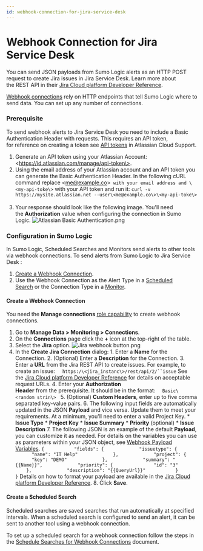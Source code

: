 ```yaml
---
id: webhook-connection-for-jira-service-desk
---
```


# Webhook Connection for Jira Service Desk

You can send JSON payloads from Sumo Logic alerts as an HTTP POST
request to create Jira issues in Jira Service Desk. Learn more about
the REST API in their [Jira Cloud platform Developer
Reference](https://developer.atlassian.com/cloud/jira/platform/rest/v2/ "https://developer.atlassian.com/cloud/jira/platform/rest/v2/").

[Webhook
connections](../Set_Up_Webhook_Connections.md "Set Up Webhook Connections") rely
on HTTP endpoints that tell Sumo Logic where to send data. You can set
up any number of connections.

### Prerequisite

To send webhook alerts to Jira Service Desk you need to include a Basic
Authentication Header with requests. This requires an API token,
for reference on creating a token see [API
tokens](https://confluence.atlassian.com/cloud/api-tokens-938839638.html "https://confluence.atlassian.com/cloud/api-tokens-938839638.html")
in Atlassian Cloud Support.

1.  Generate an API token using your Atlassian Account:
   \<https://id.atlassian.com/manage/api-token\>.
2.  Using the email address of your Atlassian account and an API token you can generate the Basic Authentication Header. In the following cURL command replace \<me@example.co\>` with your email address and \<my-api-toke\>` with your API token and run it:      `curl -v https://mysite.atlassian.net --user\<me@example.co\>\<my-api-toke\>`    
3.  Your response should look like the following image. You'll need the ****Authorization**** value when configuring the connection in Sumo Logic.   ![Atlassian Basic Authentication.png](../../../static/img/Connections-and-Integrations/Webhook-Connections/Webhook_Connections_for_Jira/Webhook_Connection_for_Jira_Service_Desk/Atlassian%20Basic%20Authentication.png)

### Configuration in Sumo Logic

In Sumo Logic, Scheduled Searches and Monitors send alerts to other
tools via webhook connections. To send alerts from Sumo Logic to Jira
Service Desk :

1.  [Create a Webhook Connection](Webhook_Connection_for_Jira_Service_Desk/...md "Webhook Connection for Jira").
2.  Use the Webhook Connection as the Alert Type in a [Scheduled Search](../Schedule-Searches-for-Webhook-Connections.md "Schedule Searches for Webhook Connections") or the Connection Type in a [Monitor](../../../../Visualizations-and-Alerts/Alerts/Monitors.md "Monitors").

#### Create a Webhook Connection

You need the ********Manage connections******** [role
capability](../../../Users-and-Roles/Manage-Roles/05-Role-Capabilities.md "Role Capabilities") to
create webhook connections.

1.  Go to **Manage Data \> Monitoring \> Connections**.
2.  On the **Connections** page click the **+** icon at the top-right of the table.
3.  Select the **Jira** option.   ![Jira webhook button.png](../../../static/img/Connections-and-Integrations/Webhook-Connections/Webhook_Connections_for_Jira/Webhook_Connection_for_Jira_Service_Desk/Jira%20webhook%20button.png)
4.  In the **Create Jira Connection** dialog: 1.  Enter a **Name** for the Connection. 2.  (Optional) Enter a **Description** for the Connection. 3.  Enter a **URL** from the Jira REST API to create issues. For     example, to create an issue:                  `https:/\<jira_instanc\>/rest/api/2/``issue`     See the [Jira Cloud platform Developer     Reference](https://developer.atlassian.com/cloud/jira/platform/rest/v2/ "https://developer.atlassian.com/cloud/jira/platform/rest/v2/") for     details on acceptable request URLs. 4.  Enter your **Authorization Header** from the prerequisite. It     should be in the format:              `  Basic\<random strin\>`         5.  (Optional) ****Custom Headers****, enter up to five comma     separated key-value pairs. 6.  The following input fields are automatically updated in the     JSON **Payload** and vice versa. Update them to meet your     requirements. At a minimum, you'll need to enter a valid Project     Key.     * **Issue Type**     * **Project Key**     * **Issue Summary**     * **Priority** (optional)     * **Issue Description** 7.  The following JSON is an example of the default **Payload**, you     can customize it as needed. For details on the variables you can     use as parameters within your JSON object, see [Webhook Payload     Variables](../Set_Up_Webhook_Connections.md "Set Up Webhook Connections").              `{           "fields": {             "issuetype": {               "name": "IT Help"             },             "project": {               "key": "DEMO"             },             "summary": "{{Name}}",             "priority": {               "id": "3"             },             "description": "{{QueryUrl}}"           }         }`              Details on how to format your payload are available in the [Jira     Cloud platform Developer     Reference](https://developer.atlassian.com/cloud/jira/platform/rest/v2/ "https://developer.atlassian.com/cloud/jira/platform/rest/v2/"). 8.  Click **Save**.

#### Create a Scheduled Search

Scheduled searches are saved searches that run automatically at
specified intervals. When a scheduled search is configured to send an
alert, it can be sent to another tool using a webhook connection.

To set up a scheduled search for a webhook connection follow the steps
in the [Schedule Searches for Webhook
Connections](../Schedule-Searches-for-Webhook-Connections.md "Schedule Searches for Webhook Connections") document.
